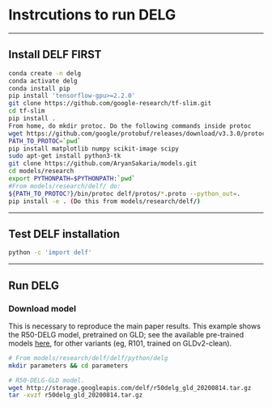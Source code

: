 # Instrcutions to run DELG

---

## Install DELF FIRST
```bash
conda create -n delg
conda activate delg
conda install pip
pip install 'tensorflow-gpu>=2.2.0'
git clone https://github.com/google-research/tf-slim.git
cd tf-slim
pip install .
From home, do mkdir protoc. Do the following commands inside protoc
wget https://github.com/google/protobuf/releases/download/v3.3.0/protoc-3.3.0-linux-x86_64.zip
PATH_TO_PROTOC=`pwd`
pip install matplotlib numpy scikit-image scipy
sudo apt-get install python3-tk
git clone https://github.com/AryanSakaria/models.git
cd models/research
export PYTHONPATH=$PYTHONPATH:`pwd`
#From models/research/delf/ do:
${PATH_TO_PROTOC?}/bin/protoc delf/protos/*.proto --python_out=.
pip install -e . (Do this from models/research/delf/)
```
---
## Test DELF installation
```bash
python -c 'import delf'
```
---
## Run DELG
### Download model

This is necessary to reproduce the main paper results. This example shows the
R50-DELG model, pretrained on GLD; see the available pre-trained models
[here](../../../README.md#pre-trained-models), for other variants (eg, R101,
trained on GLDv2-clean).

```bash
# From models/research/delf/delf/python/delg
mkdir parameters && cd parameters

# R50-DELG-GLD model.
wget http://storage.googleapis.com/delf/r50delg_gld_20200814.tar.gz
tar -xvzf r50delg_gld_20200814.tar.gz
```
